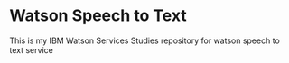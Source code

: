 # Watson Speech to Text

This is my IBM Watson Services Studies repository for watson speech to text service

